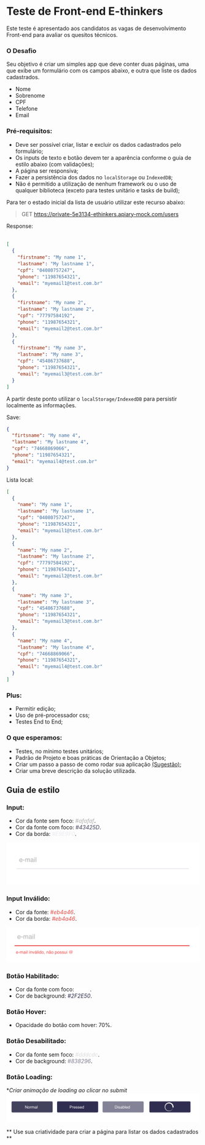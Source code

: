 # Teste de Front-end E-thinkers 
Este teste é apresentado aos candidatos as vagas de desenvolvimento Front-end para avaliar os quesitos técnicos.

### O Desafio

Seu objetivo é criar um simples app que deve conter duas páginas, uma que exibe um formulário com os campos abaixo, e outra que liste os dados cadastrados.

* Nome
* Sobrenome
* CPF
* Telefone
* Email

### Pré-requisitos: 
 - Deve ser possível criar, listar e excluir os dados cadastrados pelo formulário;
 - Os inputs de texto e botão devem ter a aparência conforme o guia de estilo abaixo (com validações);
  - A página ser responsiva;
 - Fazer a persistência dos dados no `localStorage` ou `IndexedDB`;
 - Não é permitido a utilização de nenhum framework ou o uso de qualquer biblioteca (exceto para testes unitário e tasks de build);

Para ter o estado inicial da lista de usuário utilizar este recurso abaixo:

> GET https://private-5e3134-ethinkers.apiary-mock.com/users

Response:

```json

[
  {
    "firstname": "My name 1",
    "lastname": "My lastname 1",
    "cpf": "04080757247",
    "phone": "11987654321",
    "email": "myemail1@test.com.br"
  },
  {
    "firstname": "My name 2",
    "lastname": "My lastname 2",
    "cpf": "77797584192",
    "phone": "11987654321",
    "email": "myemail2@test.com.br"
  },
  {
    "firstname": "My name 3",
    "lastname": "My name 3",
    "cpf": "45486737688",
    "phone": "11987654321",
    "email": "myemail3@test.com.br"
  }
]
```

A partir deste ponto utilizar o `localStorage/IndexedDB` para persistir localmente as informações.

Save:

```json
{
  "firtsname": "My name 4",
  "lastname": "My lastname 4",
  "cpf": "74668869066",
  "phone": "11987654321",
  "email": "myemail4@test.com.br"
}
```

Lista local:
```json
[
  {
    "name": "My name 1",
    "lastname": "My lastname 1",
    "cpf": "04080757247",
    "phone": "11987654321",
    "email": "myemail1@test.com.br"
  },
  {
    "name": "My name 2",
    "lastname": "My lastname 2",
    "cpf": "77797584192",
    "phone": "11987654321",
    "email": "myemail2@test.com.br"
  },
  {
    "name": "My name 3",
    "lastname": "My lastname 3",
    "cpf": "45486737688",
    "phone": "11987654321",
    "email": "myemail3@test.com.br"
  },
  {
    "name": "My name 4",
    "lastname": "My lastname 4",
    "cpf": "74668869066",
    "phone": "11987654321",
    "email": "myemail4@test.com.br"
  }
]
```

### Plus:
 - Permitir edição;
 - Uso de pré-processador css;
 - Testes End to End;

### O que esperamos:
 - Testes, no mínimo testes unitários;
 - Padrão de Projeto e boas práticas de Orientação a Objetos;
 - Criar um passo a passo de como rodar sua aplicação [(Sugestão)](https://github.com/wearehive/project-guidelines/blob/master/README.sample.md);
 - Criar uma breve descrição da solução utilizada.


## Guia de estilo

### Input:
 - Cor da fonte sem foco: <span style="color:#afafaf">*#afafaf*</span>.
 - Cor da fonte com foco: <span style="color:#43425D">*#43425D*</span>.
 - Cor da borda: <span style="color:#E9E9F0">*#E9E9F0*</span>.

![inputs](./images/email.png)

### Input Inválido:
 - Cor da fonte: <span style="color:#eb4a46">*#eb4a46*</span>.
 - Cor da borda: <span style="color:#eb4a46">*#eb4a46*</span>.

![inputs](./images/email-validation.png)

### Botão Habilitado:
 - Cor da fonte com foco: <span style="color:#ffffff">*#ffffff*</span>.
 - Cor de background: <span style="color:#2F2E50">*#2F2E50*</span>.

### Botão Hover:
 - Opacidade do botão com hover: 70%.

### Botão Desabilitado:
 - Cor da fonte sem foco: <span style="color:#dddcdc">*#dddcdc*</span>.
 - Cor de background: <span style="color:#838296">*#838296*</span>.

### Botão Loading:
**Criar animação de loading ao clicar no submit*
![inputs](./images/botoes.png)

** Use sua criatividade para criar a página para listar os dados cadastrados **
